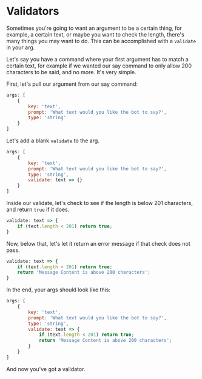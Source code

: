 # Validators

Sometimes you're going to want an argument to be a certain thing, for example, a certain text, or maybe you want to check the length, there's many things you may want to do. This can be accomplished with a `validate` in your arg.

Let's say you have a command where your first argument has to match a certain text, for example if we wanted our say command to only allow 200 characters to be said, and no more. It's very simple.

First, let's pull our argument from our say command:

```js
args: [
    {
        key: 'text',
        prompt: 'What text would you like the bot to say?',
        type: 'string'
    }
]
```

Let's add a blank `validate` to the arg.

```js
args: [
    {
        key: 'text',
        prompt: 'What text would you like the bot to say?',
        type: 'string',
        validate: text => {}
    }
]
```

Inside our validate, let's check to see if the length is below 201 characters, and return `true` if it does.

```js
validate: text => {
    if (text.length < 201) return true;
}
```

Now, below that, let's let it return an error message if that check does not pass.

```js
validate: text => {
    if (text.length < 201) return true;
    return 'Message Content is above 200 characters';
}
```

In the end, your args should look like this:

```js
args: [
    {
        key: 'text',
        prompt: 'What text would you like the bot to say?',
        type: 'string',
        validate: text => {
            if (text.length < 201) return true;
            return 'Message Content is above 200 characters';
        }    
    }
]
```

And now you've got a validator.

